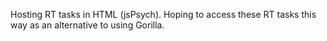 Hosting RT tasks in HTML (jsPsych). Hoping to access these RT tasks this way as an alternative to using Gorilla.
